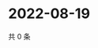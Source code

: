 # 2022-08-19

共 0 条

<!-- BEGIN WEIBO -->
<!-- 最后更新时间 Fri Aug 19 2022 22:05:07 GMT+0800 (China Standard Time) -->

<!-- END WEIBO -->
